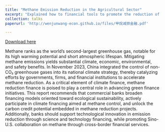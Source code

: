 ```yaml
---
title: "Methane Emission Reduction in the Agricultural Sector"
excerpt: "Explained how to financial tools to promote the reduction of methane emissions."
collection: talks
paperurl: 'http://wenjunwang-econ.github.io/files/甲烷减排金融.pdf'

---
```

[Download here](http://wenjunwang-econ.github.io/files/甲烷减排金融.pdf)

Methane ranks as the world’s second-largest greenhouse gas, notable for its high warming potential and short atmospheric lifespan. Mitigating methane emissions yields substantial climate, economic, environmental, and safety benefits. In November 2023, China integrated the control of non-CO₂ greenhouse gases into its national climate strategy, thereby catalyzing efforts by governments, firms, and financial institutions to accelerate methane reduction. As a critical element of climate finance, methane reduction finance is poised to play a central role in advancing green finance initiatives. This report recommends that commercial banks broaden financing models oriented toward ecological sustainability, actively participate in climate financing aimed at methane control, and unlock the carbon credit potential embedded in methane reduction projects. Additionally, banks should support technological innovation in emission reduction through science and technology financing, while promoting Sino-U.S. collaboration on methane through cross-border financial services.
